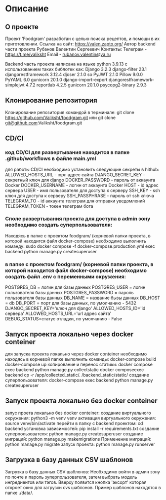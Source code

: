 # Описание
## О проекте
Проект 'Foodgram' разработан с целью поиска рецептов, и помощи в их приготовлении.
Ссылка на сайт: https://valen.zapto.org/
Автор backend части проекта Рубанов Валентин Сергеевич
Контакты: Телеграм - https://t.me/valiksht
          Email - rubanov.valentin@ya.ru

Backend часть проекта написана на языке python 3.9.13 с использованием таких библотек как:
Django 3.2.3
django-filter 23.1
djangorestframework 3.12.4
djoser 2.1.0
so
PyJWT 2.1.0
Pillow 9.0.0
PyYAML 6.0
gunicorn 20.1.0
django-import-export
djangorestframework-simplejwt 4.7.2
reportlab 4.2.5
gunicorn 20.1.0
psycopg2-binary 2.9.3

## Клонирование репозитория
Клонирование репозитория командой в терминале:
git clone https://github.com/Valiksht/foodgram.git
или
git clone git@github.com:Valiksht/foodgram.git

## CD/CI
### код CD/CI для развертывания находится в папке .github/workflows в файле main.yml
для работы CD/CI необходимо установить следующие секреты в hithub:
ALLOWED_HOSTS_URL - юрл адрес сайта
DJANGO_SECRET_KEY - секретный ключ для django
DOCKER_PASSWORD - пароль от аккаунта Docker
DOCKER_USERNAME - логин от аккаунта Docker
HOST - id адрес сервера
USER - имя пользователя для доступа к серверу
SSH_KEY - ssh ключ для доступа к серверу
SSH_PASSPHRASE - пароль от ssh ключа
TELEGRAM_TO - id аккаунта телеграм для отправки уведомлений
TELEGRAM_TOKEN - токен телеграм бота

### Споле развертывания проекта для доступа в admin зону необходимо создать суперпользователя:
Находясь в папке с проектом foodgram/ (корневой папки проекта, в которой находится файл docker-compose) необходимо выполнить команду:
sudo docker compose -f docker-compose.production.yml exec backend python manage.py createsuperuser

### в папке с проектом foodgram/ (корневой папки проекта, в которой находится файл docker-compose) необходимо создать файл .env с переменными окружения:
POSTGRES_DB = логин для базы данных
POSTGRES_USER = логин пользователя базы данных
POSTGRES_PASSWORD = пароль пользователя базы данных
DB_NAME = название бызы данных
DB_HOST = db
DB_PORT = порт для базы данных, по умолчанию - 5432
DJANGO_SECRET_KEY='ключ для django'
ALLOWED_HOSTS_ID='id сервера'
ALLOWED_HOSTS_URL='url адрес сайта'
DEBUG_STATUS=статус отладки, по умолчанию - False

## Запуск проекта локально через docker conteiner
для запуска проекта локально через docker conteiner необходимо находясь в корневой папке выполнить команды:
docker-compose build
docker-compose up
копирование и перенос статики:
docker compose exec backend python manage.py collectstatic
docker composeexec backend cp -r /app/collected_static/. /backend_static/static/
создание суперпользователя:
docker-compose exec backend python manage.py createsuperuser

## Запуск проекта локально без docker conteiner
запус проета локально без docker conteiner:
создание виртуального окружения:
python3 -m venv venv
активация виртуального окружения:
source venv/bin/activate
перейти в папку с backend проектом:
cd backend
установка зависимостей:
pip install -r requirements.txt
создание суперпользователя:
python manage.py createsuperuser
создание миграций:
python manage.py makemigrations
Применение миграций:
python manage.py migrate
запуск проекта:
python manage.py runserver

## Загрузка в базу данных CSV шаблонов
Загрузка в базу данных CSV шаблонов:
Необходимо войти в админ зону по почте и пароль зуперпользователя, затем выбрать модель ингредиентов или тэгов. Вверху появится кнопка 'эксорт' которая откроет окно для загрузки cvs шаблонов. Пример шаблонов находятся в папке ./data/. 
